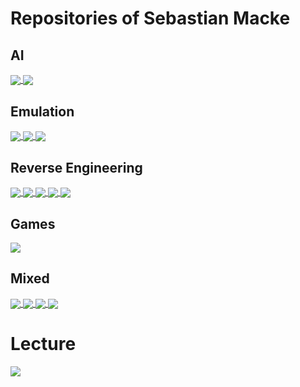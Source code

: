 # Repositories of Sebastian Macke

## AI

<a href="https://github.com/s-macke/AdventureAI">
  <img align="center" src="https://github-readme-stats.vercel.app/api/pin/?username=s-macke&repo=AdventureAI" />
</a>

<a href="https://github.com/s-macke/GoPT">
  <img align="center" src="https://github-readme-stats.vercel.app/api/pin/?username=s-macke&repo=GoPT" />
</a>

## Emulation

<a href="https://github.com/s-macke/FSHistory">
  <img align="center" src="https://github-readme-stats.vercel.app/api/pin/?username=s-macke&repo=FSHistory" />
</a>

<a href="https://github.com/s-macke/jor1k">
  <img align="center" src="https://github-readme-stats.vercel.app/api/pin/?username=s-macke&repo=jor1k" />
</a>

<a href="https://github.com/s-macke/SIDSpectro">
  <img align="center" src="https://github-readme-stats.vercel.app/api/pin/?username=s-macke&repo=SIDSpectro" />
</a>

## Reverse Engineering

<a href="https://github.com/s-macke/VoxelSpace">
  <img align="center" src="https://github-readme-stats.vercel.app/api/pin/?username=s-macke&repo=VoxelSpace" />
</a>

<a href="https://github.com/s-macke/starflight-reverse">
  <img align="center" src="https://github-readme-stats.vercel.app/api/pin/?username=s-macke&repo=starflight-reverse" />
</a>

<a href="https://github.com/s-macke/Test-Drive-3-Maps">
  <img align="center" src="https://github-readme-stats.vercel.app/api/pin/?username=s-macke&repo=Test-Drive-3-Maps" />
</a>

<a href="https://github.com/s-macke/SAM">
  <img align="center" src="https://github-readme-stats.vercel.app/api/pin/?username=s-macke&repo=SAM" />
</a>

<a href="https://github.com/s-macke/mathematica-encode">
  <img align="center" src="https://github-readme-stats.vercel.app/api/pin/?username=s-macke&repo=mathematica-encode" />
</a>

## Games

<a href="https://github.com/s-macke/Interplanetary-Postal-Service">
  <img align="center" src="https://github-readme-stats.vercel.app/api/pin/?username=s-macke&repo=Interplanetary-Postal-Service" />
</a>


## Mixed


<a href="https://github.com/s-macke/WebGPU-Lab">
  <img align="center" src="https://github-readme-stats.vercel.app/api/pin/?username=s-macke&repo=WebGPU-Lab" />
</a>

<a href="https://github.com/s-macke/Forthly">
  <img align="center" src="https://github-readme-stats.vercel.app/api/pin/?username=s-macke&repo=Forthly" />
</a>

<a href="https://github.com/s-macke/SlapperX">
  <img align="center" src="https://github-readme-stats.vercel.app/api/pin/?username=s-macke&repo=SlapperX" />
</a>

<a href="https://github.com/s-macke/Abstruse-Goose-Archive">
  <img align="center" src="https://github-readme-stats.vercel.app/api/pin/?username=s-macke&repo=Abstruse-Goose-Archive" />
</a>

# Lecture

<a href="https://github.com/s-macke/concepts-of-programming-languages">
  <img align="center" src="https://github-readme-stats.vercel.app/api/pin/?username=s-macke&repo=concepts-of-programming-languages" />
</a>




<!--
**s-macke/s-macke** is a ✨ _special_ ✨ repository because its `README.md` (this file) appears on your GitHub profile.

Here are some ideas to get you started:

- 🔭 I’m currently working on ...
- 🌱 I’m currently learning ...
- 👯 I’m looking to collaborate on ...
- 🤔 I’m looking for help with ...
- 💬 Ask me about ...
- 📫 How to reach me: ...
- 😄 Pronouns: ...
- ⚡ Fun fact: ...
-->
